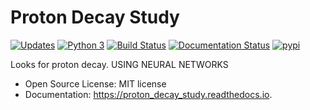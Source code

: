 # Proton Decay Study


[![Updates](https://pyup.io/repos/github/hep-dl/proton_decay_study/shield.svg)](https://pyup.io/repos/github/hep-dl/proton_decay_study/)
[![Python 3](https://pyup.io/repos/github/hep-dl/proton_decay_study/python-3-shield.svg)](https://pyup.io/repos/github/hep-dl/proton_decay_study/)
[![Build Status](https://travis-ci.org/HEP-DL/proton_decay_study.svg?branch=master)](https://travis-ci.org/HEP-DL/proton_decay_study)
[![Documentation Status](https://readthedocs.org/projects/proton_decay_study/badge/?version=latest)](https://proton_decay_study.readthedocs.io/en/latest/?badge=latest)
[![pypi](https://img.shields.io/pypi/v/proton_decay_study.svg)](https://pypi.python.org/pypi/proton_decay_study)


Looks for proton decay. USING NEURAL NETWORKS

* Open Source License: MIT license
* Documentation: https://proton_decay_study.readthedocs.io.

